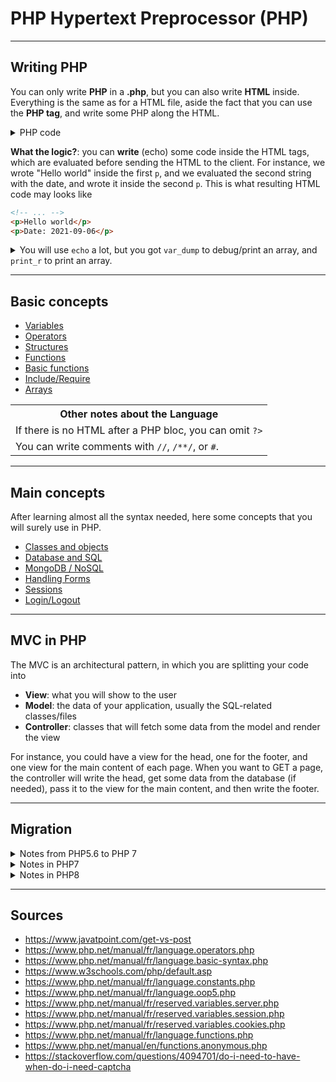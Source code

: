 # PHP Hypertext Preprocessor (PHP)

<hr class="sr">

## Writing PHP

You can only write **PHP** in a **.php**, but you can also write **HTML** inside. Everything is the same as for a HTML file, aside the fact that you can use the **PHP tag**, and write some PHP along the HTML.

<details class="details-e">
<summary>PHP code</summary>

```php
<?php // ex: index.php ?>
<!DOCTYPE html>
<html lang="fr">
<head><title>Hello world!</title></head>
<body>
<p><?php echo "Hello world"; ?></p>
<?php /* <?php echo "" ?> is the same as <?=""?> */ ?>
<p><?= "Date: ".date("Y-m-d")?></p>
</body>
</html>
```
</details>

**What the logic?**: you can **write** (echo) some code inside the HTML tags, which are evaluated before sending the HTML to the client. For instance, we wrote "Hello world" inside the first `p`, and we evaluated the second string with the date, and wrote it inside the second `p`. This is what resulting HTML code may looks like

```html
<!-- ... -->
<p>Hello world</p>
<p>Date: 2021-09-06</p>
```

<details class="details-border">
<summary>You will use <code>echo</code> a lot, but you got <code>var_dump</code> to debug/print an array, and <code>print_r</code> to print an array.</summary>
<br>

```php
<?php
echo "some text"; // some text
var_dump("some text"); // string(9) "some text"
print_r("some text") // some text
// pretty print array
echo "<pre>".print_r(array(5,6))."</pre>"
// pretty print debug
echo "<pre>".var_dump($exception)."</pre>"
```

</details>

<hr class="sr">

## Basic concepts

* [Variables](basic/variables.md)
* [Operators](basic/operators.md)
* [Structures](basic/structures.md)
* [Functions](basic/functions.md)
* [Basic functions](basic/functions-basic.md)
* [Include/Require](basic/include.md)
* [Arrays](basic/arrays.md)

<table class="table border-dark table-bordered table-striped">
<tr><th class="text-center">Other notes about the Language</th></tr>
<tr><td>If there is no HTML after a PHP bloc, you can omit <code>?&gt;</code></td></tr>
<tr><td>You can write comments with <code>//</code>, <code>/**/</code>, or <code>#</code>.</td></tr>
</table>

<hr class="sl">

## Main concepts

After learning almost all the syntax needed, here some concepts that you will surely use in PHP.

* [Classes and objects](main/classes.md)
* [Database and SQL](main/sql.md)
* [MongoDB / NoSQL](main/mongodb.md)
* [Handling Forms](main/forms.md)
* [Sessions](main/sessions.md)
* [Login/Logout](main/login_logout.md)

<hr class="sl">

## MVC in PHP

The MVC is an architectural pattern, in which you are splitting your code into

* **View**: what you will show to the user
* **Model**: the data of your application, usually the SQL-related classes/files
* **Controller**: classes that will fetch some data from the model and render the view

For instance, you could have a view for the head, one for the footer, and one view for the main content of each page. When you want to GET a page, the controller will write the head, get some data from the database (if needed), pass it to the view for the main content, and then write the footer.

<hr class="sr">

## Migration

<details class="details-e">
<summary>Notes from PHP5.6 to PHP 7</summary>

* change `<? ?>` to `<?php ?>`
* `ereg` deleted, `mbstring` deleted/moved, `mktime` changed
* `list` replaced by `str_split`, and foreach changed
* sessions changed
* `mysql` deprecated, use `mysqli`
</details>

<details class="details-e">
<summary>Notes in PHP7</summary>

* add function returns types
* add function arguments types
</details>

<details class="details-e">
<summary>Notes in PHP8</summary>

* add unions return types
* add annotations
</details>

<hr class="sr">

## Sources

* <https://www.javatpoint.com/get-vs-post>
* <https://www.php.net/manual/fr/language.operators.php>
* <https://www.php.net/manual/fr/language.basic-syntax.php>
* <https://www.w3schools.com/php/default.asp>
* <https://www.php.net/manual/fr/language.constants.php>
* <https://www.php.net/manual/fr/language.oop5.php>
* <https://www.php.net/manual/fr/reserved.variables.server.php>
* <https://www.php.net/manual/fr/reserved.variables.session.php>
* <https://www.php.net/manual/fr/reserved.variables.cookies.php>
* <https://www.php.net/manual/fr/language.functions.php>
* <https://www.php.net/manual/en/functions.anonymous.php>
* <https://stackoverflow.com/questions/4094701/do-i-need-to-have-when-do-i-need-captcha>